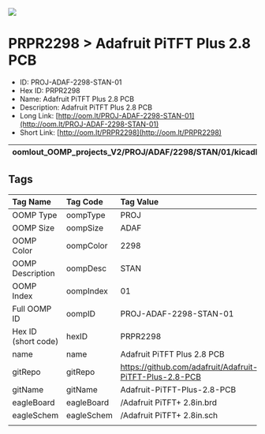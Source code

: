 


  
![][im]
# PRPR2298 > Adafruit PiTFT Plus 2.8 PCB

- ID: PROJ-ADAF-2298-STAN-01
- Hex ID: PRPR2298
- Name: Adafruit PiTFT Plus 2.8 PCB
- Description: Adafruit PiTFT Plus 2.8 PCB
- Long Link: [http://oom.lt/PROJ-ADAF-2298-STAN-01](http://oom.lt/PROJ-ADAF-2298-STAN-01)
- Short Link: [http://oom.lt/PRPR2298](http://oom.lt/PRPR2298)
  

|oomlout_OOMP_projects_V2/PROJ/ADAF/2298/STAN/01/kicadPcb3dFront.png|oomlout_OOMP_projects_V2/PROJ/ADAF/2298/STAN/01/kicadPcb3dBack.png|oomlout_OOMP_projects_V2/PROJ/ADAF/2298/STAN/01/kicadPcb3d.png||
| :---: | :---: | :---: | :---: |

## Tags
  

|Tag Name|Tag Code|Tag Value|
| :--- | :--- | :--- |
|OOMP Type|oompType|PROJ|
|OOMP Size|oompSize|ADAF|
|OOMP Color|oompColor|2298|
|OOMP Description|oompDesc|STAN|
|OOMP Index|oompIndex|01|
|Full OOMP ID|oompID|PROJ-ADAF-2298-STAN-01|
|Hex ID (short code)|hexID|PRPR2298|
|name|name|Adafruit PiTFT Plus 2.8 PCB|
|gitRepo|gitRepo|https://github.com/adafruit/Adafruit-PiTFT-Plus-2.8-PCB|
|gitName|gitName|Adafruit-PiTFT-Plus-2.8-PCB|
|eagleBoard|eagleBoard|/Adafruit PiTFT+ 2.8in.brd|
|eagleSchem|eagleSchem|/Adafruit PiTFT+ 2.8in.sch|
||||



[im]: PROJ/ADAF/2298/STAN/01/kicadPcb3d_450.png
